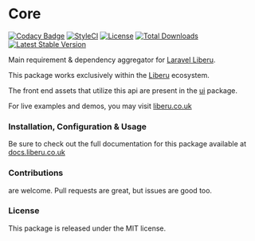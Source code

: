 # Core

[![Codacy Badge](https://app.codacy.com/project/badge/Grade/cd39c3fa899a4975815209209f5c6fb9)](https://www.codacy.com/gh/laravel-liberu/core?utm_source=github.com&amp;utm_medium=referral&amp;utm_content=laravel-liberu/core&amp;utm_campaign=Badge_Grade)
[![StyleCI](https://github.styleci.io/repos/85807594/shield?branch=master)](https://github.styleci.io/repos/85807594)
[![License](https://poser.pugx.org/laravel-liberu/core/license)](https://packagist.org/packages/laravel-liberu/core)
[![Total Downloads](https://poser.pugx.org/laravel-liberu/core/downloads)](https://packagist.org/packages/laravel-liberu/core)
[![Latest Stable Version](https://poser.pugx.org/laravel-liberu/core/version)](https://packagist.org/packages/laravel-liberu/core)

Main requirement & dependency aggregator for [Laravel Liberu](https://github.com/laravel-liberu/Liberu).

This package works exclusively within the [Liberu](https://github.com/laravel-liberu/Liberu) ecosystem.

The front end assets that utilize this api are present in the [ui](https://github.com/liberu-ui/ui) package.

For live examples and demos, you may visit [liberu.co.uk](https://www.liberu.co.uk)

### Installation, Configuration & Usage

Be sure to check out the full documentation for this package available at [docs.liberu.co.uk](https://docs.liberu.co.uk/backend/core.html)

### Contributions

are welcome. Pull requests are great, but issues are good too.

### License

This package is released under the MIT license.
